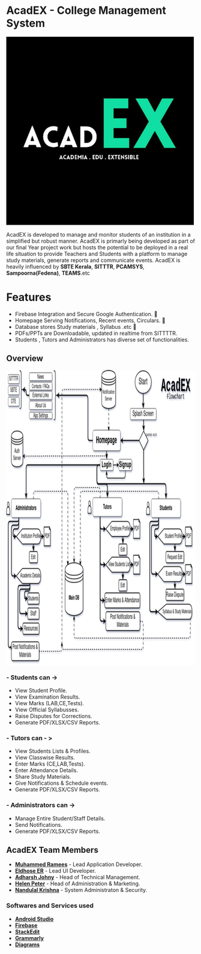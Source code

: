 # AcadEX - College Management System

<img width="500" height="500" src="https://github.com/AcadEX-Edu/AcadEX-Android/blob/main/images/logo_green_640x640(w_cation).jpg">

AcadEX is developed to manage and monitor students of an institution in a simplified but robust manner. AcadEX is primarly being developed as part of our final Year project work but hosts the potential to be deployed in a real life situation to provide Teachers and Students with a platform to manage study materials, generate reports and communicate events. AcadEX is heavily influenced by **SBTE Kerala**, **SITTTR**, **PCAMSYS**, **Sampoorna(Fedena)**, **TEAMS**.etc

# Features
- Firebase Integration and Secure Google Authentication. :iphone:
- Homepage Serving Notifications, Recent events, Circulars. :newspaper: 
- Database stores Study materials , Syllabus .etc :open_file_folder:
- PDFs/PPTs are Downloadable, updated in realtime from SITTTTR.
- Students , Tutors and Administrators has diverse set of functionalities.
## Overview
<img align="center" width="1162" height="784" src="https://github.com/AcadEX-Edu/AcadEX-Android/blob/main/flowcharts/v1/Flowchart-v1.01(transparent-bg).png">

### - Students can -> 
- View Student Profile.
- View Examination Results.
- View Marks (LAB,CE,Tests).
- View Official Syllabusses.
- Raise Disputes for Corrections.
- Generate PDF/XLSX/CSV Reports.
### - Tutors can - >
- View Students Lists & Profiles.
- View Classwise Results.
- Enter Marks (CE,LAB,Tests).
- Enter Attendance Details.
- Share Study Materials.
- Give Notifications & Schedule events.
- Generate PDF/XLSX/CSV Reports.
### - Administrators can ->
- Manage Entire Student/Staff Details.
- Send Notifications.
- Generate PDF/XLSX/CSV Reports.
## AcadEX Team Members
- [**Muhammed Ramees**](https://github.com/Muhammad-Ramees) - Lead Application Developer.
- [**Eldhose ER**](https://github.com/Eldhose-ER) - Lead UI Developer.
- [**Adharsh Johny**](https://github.com/ADHARSH-JOHNY) - Head of Technical Management.
- [**Helen Peter**](https://github.com/Helenpeterm) - Head of Administration & Marketing.
- [**Nandulal Krishna**](https://github.com/nlkguy) - System Administraton & Security.
### Softwares and Services used
- [**Android Studio**](https://developer.android.com/studio)
- [**Firebase**](https://firebase.google.com/)
- [**StackEdit**](www.stackedit.io)
- [**Grammarly**](www.grammarly.com)
- [**Diagrams**](www.diagrams.net)
